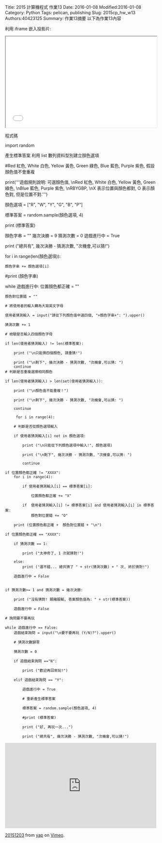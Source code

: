 Title: 2015 計算機程式 作業13
Date: 2016-01-08
Modified:2016-01-08
Category: Python
Tags: pelican, publishing
Slug: 2015cp_hw_w13
Authors:40423125
Summary: 作業13摘要
以下為作業13內容

利用 iframe 嵌入投影片:

<iframe src="w13.html" width="500" height="300"></iframe>

程式碼

import random

產生標準答案    利用 list 數列資料型別建立顏色選項

 #Red 紅色, White 白色, Yellow 黃色, Green 綠色, Blue 藍色, Purple 紫色, 假設顏色值不會重複

print('''遊戲規則說明: 可選顏色值, \nRed 紅色, White 白色, Yellow 黃色, Green 綠色, \nBlue 藍色, Purple 紫色, \nRBYGBP, \nX 表示位置與顏色都對, O 表示顏色對, 但是位置不對.''')
 
顏色選項 = ["R", "W", "Y", "G", "B", "P"]

標準答案 = random.sample(顏色選項, 4)
    
print (標準答案)
 
顏色字串 = ""
幾次決勝 = 9
猜測次數 = 0
遊戲進行中 = True

 print ("總共有", 幾次決勝 - 猜測次數, "次機會,可以猜!")
  
for i in range(len(顏色選項)):

    顏色字串 += 顏色選項[i]
    
 #print (顏色字串)
   
while 遊戲進行中:
    位置顏色都正確 = ""
    
    顏色對位置錯 = ""
    
    # 將使用者的輸入轉為大寫英文字母
    
    使用者猜測輸入 = input("請從下列顏色值中選四個, "+顏色字串+": ").upper()
    
    猜測次數 += 1
       
    # 檢驗是否輸入四個顏色字母
    
    if len(使用者猜測輸入) != len(標準答案):
    
        print ("\n只能猜四個顏色, 請重猜!")
        
        print ("\n剩下", 幾次決勝 - 猜測次數, "次機會,可以猜: ")
        continue
    # 判斷是否重複選擇相同顏色
    
    if len(使用者猜測輸入) > len(set(使用者猜測輸入)):
    
        print ("\n顏色值不能重複！")
        
        print ("\n剩下", 幾次決勝 - 猜測次數, "次機會,可以猜: ")
        
        continue
        
         for i in range(4):
         
        # 判斷是否從顏色選項輸入
        
        if 使用者猜測輸入[i] not in 顏色選項:
        
            print ("\n只能從下列顏色選項中輸入!", 顏色選項)
            
            print ("\n剩下", 幾次決勝 - 猜測次數, "次機會,可以猜: ")
            
            continue
               
    if 位置顏色都正確 != "XXXX":
        for i in range(4):
        
            if 使用者猜測輸入[i] == 標準答案[i]:
            
                位置顏色都正確 += "X"
                
            if  使用者猜測輸入[i] != 標準答案[i] and 使用者猜測輸入[i] in 標準答案:
                顏色對位置錯 += "O"
                
        print (位置顏色都正確 +  顏色對位置錯 + "\n")       
           
    if 位置顏色都正確 == "XXXX":
    
        if 猜測次數 == 1:
        
            print ("太神奇了, 1 次就猜對!")
            
        else:
            print ("還不錯... 總共猜了 " + str(猜測次數) + " 次, 終於猜對!")
            
        遊戲進行中 = False
        
           
    if 猜測次數>= 1 and 猜測次數 = 幾次決勝:
    
        print ("沒有猜對! 願賭服輸, 答案顏色值為: " + str(標準答案))  
        
        遊戲進行中 = False
   
    # 詢問要不要再玩
    
    while 遊戲進行中 == False:
        遊戲結束詢問 = input("\n要不要再玩 (Y/N)?").upper()  
        
        # 猜測次數歸零
        
        猜測次數 = 0
        
        if 遊戲結束詢問 =="N":
        
            print ("歡迎再回來玩!")
            
        elif 遊戲結束詢問 == "Y":
        
            遊戲進行中 = True
            
            # 重新產生標準答案
            
            標準答案 = random.sample(顏色選項, 4)  
               
            #print (標準答案)
            
            print ("好, 再玩一次...")
            
            print ("總共有", 幾次決勝 - 猜測次數, "次機會,可以猜!")
            
            
            
<iframe src="https://player.vimeo.com/video/147733326" width="500" height="281" frameborder="0" webkitallowfullscreen mozallowfullscreen allowfullscreen></iframe> <p><a href="https://vimeo.com/147733326">20151203</a> from <a href="https://vimeo.com/user45104858">yap</a> on <a href="https://vimeo.com">Vimeo</a>.</p>
                
                